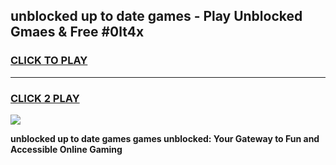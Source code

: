 
## unblocked up to date games - Play Unblocked Gmaes & Free #0lt4x
<h3>
<a href="https://premium.freeplayer.one?title=unblocked_up_to_date_games&ref=01M">CLICK TO PLAY</a></h3>
<hr>

<h3>
<a href="https://premium.freeplayer.one?title=unblocked_up_to_date_games&ref=01M">CLICK 2 PLAY</a>
  
</h3>

<a href="https://premium.freeplayer.one?title=unblocked_up_to_date_games&ref=01M"><img src="https://clearcache.store/games.png"></a>


**unblocked up to date games games unblocked: Your Gateway to Fun and Accessible Online Gaming**
